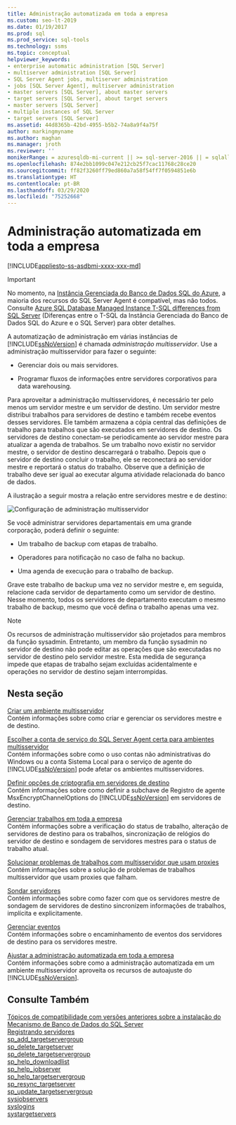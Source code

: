 ```yaml
---
title: Administração automatizada em toda a empresa
ms.custom: seo-lt-2019
ms.date: 01/19/2017
ms.prod: sql
ms.prod_service: sql-tools
ms.technology: ssms
ms.topic: conceptual
helpviewer_keywords:
- enterprise automatic administration [SQL Server]
- multiserver administration [SQL Server]
- SQL Server Agent jobs, multiserver administration
- jobs [SQL Server Agent], multiserver administration
- master servers [SQL Server], about master servers
- target servers [SQL Server], about target servers
- master servers [SQL Server]
- multiple instances of SQL Server
- target servers [SQL Server]
ms.assetid: 44d8365b-42bd-4955-b5b2-74a8a9f4a75f
author: markingmyname
ms.author: maghan
ms.manager: jroth
ms.reviewer: ''
monikerRange: = azuresqldb-mi-current || >= sql-server-2016 || = sqlallproducts-allversions
ms.openlocfilehash: 874e2bb1099c047e212cb25f7cac11768c28ce20
ms.sourcegitcommit: ff82f3260ff79ed860a7a58f54ff7f0594851e6b
ms.translationtype: HT
ms.contentlocale: pt-BR
ms.lasthandoff: 03/29/2020
ms.locfileid: "75252668"
---
```

# <a name="automated-administration-across-an-enterprise"></a>Administração automatizada em toda a empresa
[!INCLUDE[appliesto-ss-asdbmi-xxxx-xxx-md](../../includes/appliesto-ss-asdbmi-xxxx-xxx-md.md)]

> [!IMPORTANT]  
> No momento, na [Instância Gerenciada do Banco de Dados SQL do Azure](https://docs.microsoft.com/azure/sql-database/sql-database-managed-instance), a maioria dos recursos do SQL Server Agent é compatível, mas não todos. Consulte [Azure SQL Database Managed Instance T-SQL differences from SQL Server](https://docs.microsoft.com/azure/sql-database/sql-database-managed-instance-transact-sql-information#sql-server-agent) (Diferenças entre o T-SQL da Instância Gerenciada do Banco de Dados SQL do Azure e o SQL Server) para obter detalhes.

A automatização de administração em várias instâncias de [!INCLUDE[ssNoVersion](../../includes/ssnoversion-md.md)] é chamada *administração multisservidor*. Use a administração multisservidor para fazer o seguinte:  
  
-   Gerenciar dois ou mais servidores.  
  
-   Programar fluxos de informações entre servidores corporativos para data warehousing.  
  
Para aproveitar a administração multisservidores, é necessário ter pelo menos um servidor mestre e um servidor de destino. Um servidor mestre distribui trabalhos para servidores de destino e também recebe eventos desses servidores. Ele também armazena a cópia central das definições de trabalho para trabalhos que são executados em servidores de destino. Os servidores de destino conectam-se periodicamente ao servidor mestre para atualizar a agenda de trabalhos. Se um trabalho novo existir no servidor mestre, o servidor de destino descarregará o trabalho. Depois que o servidor de destino concluir o trabalho, ele se reconectará ao servidor mestre e reportará o status do trabalho. Observe que a definição de trabalho deve ser igual ao executar alguma atividade relacionada do banco de dados.  
  
A ilustração a seguir mostra a relação entre servidores mestre e de destino:  
  
![Configuração de administração multisservidor](../../ssms/agent/media/multisvr.gif "Configuração de administração multisservidor")  
  
Se você administrar servidores departamentais em uma grande corporação, poderá definir o seguinte:  
  
-   Um trabalho de backup com etapas de trabalho.  
  
-   Operadores para notificação no caso de falha no backup.  
  
-   Uma agenda de execução para o trabalho de backup.  
  
Grave este trabalho de backup uma vez no servidor mestre e, em seguida, relacione cada servidor de departamento como um servidor de destino. Nesse momento, todos os servidores de departamento executam o mesmo trabalho de backup, mesmo que você defina o trabalho apenas uma vez.  
  
> [!NOTE]  
> Os recursos de administração multisservidor são projetados para membros da função sysadmin. Entretanto, um membro da função sysadmin no servidor de destino não pode editar as operações que são executadas no servidor de destino pelo servidor mestre. Esta medida de segurança impede que etapas de trabalho sejam excluídas acidentalmente e operações no servidor de destino sejam interrompidas.  
  
## <a name="in-this-section"></a>Nesta seção  
[Criar um ambiente multisservidor](../../ssms/agent/create-a-multiserver-environment.md)  
Contém informações sobre como criar e gerenciar os servidores mestre e de destino.  
  
[Escolher a conta de serviço do SQL Server Agent certa para ambientes multisservidor](../../ssms/agent/choose-the-right-sql-server-agent-service-account-for-multiserver-environments.md)  
Contém informações sobre como o uso contas não administrativas do Windows ou a conta Sistema Local para o serviço de agente do [!INCLUDE[ssNoVersion](../../includes/ssnoversion-md.md)] pode afetar os ambientes multisservidores.  
  
[Definir opções de criptografia em servidores de destino](../../ssms/agent/set-encryption-options-on-target-servers.md)  
Contém informações sobre como definir a subchave de Registro de agente MsxEncryptChannelOptions do [!INCLUDE[ssNoVersion](../../includes/ssnoversion-md.md)] em servidores de destino.  
  
[Gerenciar trabalhos em toda a empresa](../../ssms/agent/manage-jobs-across-an-enterprise.md)  
Contém informações sobre a verificação do status de trabalho, alteração de servidores de destino para os trabalhos, sincronização de relógios do servidor de destino e sondagem de servidores mestres para o status de trabalho atual.  
  
[Solucionar problemas de trabalhos com multisservidor que usam proxies](../../ssms/agent/troubleshoot-multiserver-jobs-that-use-proxies.md)  
Contém informações sobre a solução de problemas de trabalhos multisservidor que usam proxies que falham.  
  
[Sondar servidores](../../ssms/agent/poll-servers.md)  
Contém informações sobre como fazer com que os servidores mestre de sondagem de servidores de destino sincronizem informações de trabalhos, implícita e explicitamente.  
  
[Gerenciar eventos](../../ssms/agent/manage-events.md)  
Contém informações sobre o encaminhamento de eventos dos servidores de destino para os servidores mestre.  
  
[Ajustar a administração automatizada em toda a empresa](../../ssms/agent/tune-automated-administration-across-an-enterprise.md)  
Contém informações sobre como a administração automatizada em um ambiente multisservidor aproveita os recursos de autoajuste do [!INCLUDE[ssNoVersion](../../includes/ssnoversion-md.md)].  
  
## <a name="see-also"></a>Consulte Também  
[Tópicos de compatibilidade com versões anteriores sobre a instalação do Mecanismo de Banco de Dados do SQL Server](../../database-engine/sql-server-database-engine-backward-compatibility.md)  
[Registrando servidores](../register-servers/register-servers.md)  
[sp_add_targetservergroup](../../relational-databases/system-stored-procedures/sp-add-targetservergroup-transact-sql.md)  
[sp_delete_targetserver](../../relational-databases/system-stored-procedures/sp-delete-targetserver-transact-sql.md)  
[sp_delete_targetservergroup](../../relational-databases/system-stored-procedures/sp-delete-targetservergroup-transact-sql.md)  
[sp_help_downloadlist](../../relational-databases/system-stored-procedures/sp-help-downloadlist-transact-sql.md)  
[sp_help_jobserver](../../relational-databases/system-stored-procedures/sp-help-jobserver-transact-sql.md)  
[sp_help_targetservergroup](../../relational-databases/system-stored-procedures/sp-help-targetservergroup-transact-sql.md)  
[sp_resync_targetserver](../../relational-databases/system-stored-procedures/sp-resync-targetserver-transact-sql.md)  
[sp_update_targetservergroup](../../relational-databases/system-stored-procedures/sp-update-targetservergroup-transact-sql.md)  
[sysjobservers](../../relational-databases/system-tables/dbo-sysjobservers-transact-sql.md)  
[syslogins](../../relational-databases/system-compatibility-views/sys-syslogins-transact-sql.md)  
[systargetservers](../../relational-databases/system-tables/dbo-systargetservers-transact-sql.md)  
  
